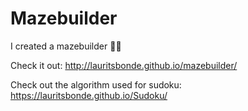 # Mazebuilder
I created a mazebuilder 🤘🏻

Check it out:  http://lauritsbonde.github.io/mazebuilder/

Check out the algorithm used for sudoku: https://lauritsbonde.github.io/Sudoku/
